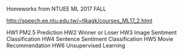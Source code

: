 Homeworks from NTUEE ML 2017 FALL

http://speech.ee.ntu.edu.tw/~tlkagk/courses_ML17_2.html

HW1 PM2.5 Prediction
HW2 Winner or Loser
HW3 Image Sentiment Classification
HW4 Sentence Sentiment Classification
HW5 Movie Recommendation
HW6 Unsupervised Learning

